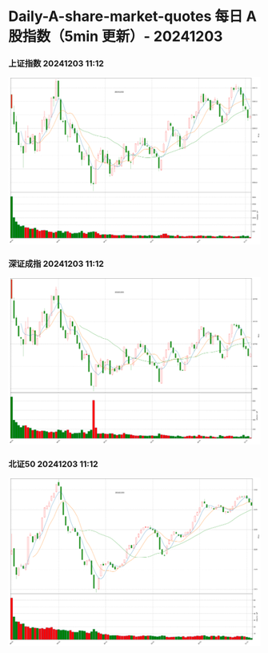 
# Daily-A-share-market-quotes 每日 A 股指数（5min 更新）- 20241203

### 上证指数 20241203 11:12
![](./fig/2024/12/20241203-sh000001.png)

### 深证成指 20241203 11:12
![](./fig/2024/12/20241203-sz399001.png)

### 北证50 20241203 11:12
![](./fig/2024/12/20241203-bj899050.png)
